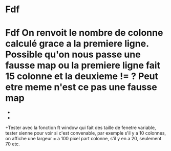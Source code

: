 # Fdf

 # Fdf On renvoit le nombre de colonne calculé grace a la premiere ligne. Possible qu'on nous passe une fausse map ou la premiere ligne fait 15  colonne et la deuxieme != ? Peut etre meme n'est ce pas une fausse map
 +
 +
 +Tester avec la fonction ft window qui fait des taille de fenetre variable, tester sienne pour voir si c'est convenable, par exemple s'il y a 10 colonnes, on affiche une largeur = a 100 pixel part colonne, s'il y en a 20, seulement 70 etc.
